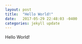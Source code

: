 ```yaml
---
layout: post
title:  "Hello World!"
date:   2017-05-29 22:48:03 -0400
categories: jekyll update
---
```

Hello World!


